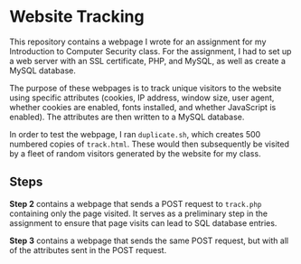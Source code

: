 # Website Tracking
This repository contains a webpage I wrote for an assignment for my Introduction to Computer Security class. For the assignment, I had to set up a web server with an SSL certificate, PHP, and MySQL, as well as create a MySQL database.

The purpose of these webpages is to track unique visitors to the website using specific attributes (cookies, IP address, window size, user agent, whether cookies are enabled, fonts installed, and whether JavaScript is enabled). The attributes are then written to a MySQL database.

In order to test the webpage, I ran `duplicate.sh`, which creates 500 numbered copies of `track.html`. These would then subsequently be visited by a fleet of random visitors generated by the website for my class.

## Steps
**Step 2** contains a webpage that sends a POST request to `track.php` containing only the page visited. It serves as a preliminary step in the assignment to ensure that page visits can lead to SQL database entries.

**Step 3** contains a webpage that sends the same POST request, but with all of the attributes sent in the POST request.
